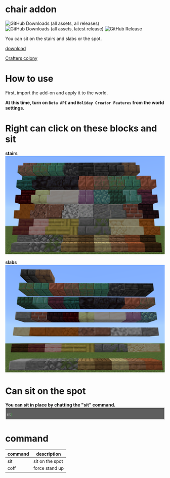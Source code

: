 # chair addon

![GitHub Downloads (all assets, all releases)](https://img.shields.io/github/downloads/Naruru-Addon/chair/total) ![GitHub Downloads (all assets, latest release)](https://img.shields.io/github/downloads/Naruru-Addon/chair/latest/total?color=green) ![GitHub Release](https://img.shields.io/github/v/release/Naruru-Addon/chair)
 
You can sit on the stairs and slabs or the spot.

[download](https://github.com/Naruru-Addon/chair/releases)

[Crafters colony](https://minecraft-mcworld.com/39215/)

# How to use
First, import the add-on and apply it to the world.

__At this time, turn on ``Beta API`` and ``Holiday Creator Features`` from the world settings.__

# Right can click on these blocks and sit

**stairs**
![img](https://github.com/Naruru-Addon/assets/blob/main/chair/stairs.png)

**slabs**
![img](https://github.com/Naruru-Addon/assets/blob/main/chair/slabs.png)

# Can sit on the spot
**You can sit in place by chatting the "sit" command.**
![img](https://github.com/Naruru-Addon/assets/blob/main/chair/sit_command.png)

# command
| command  | description |
| ------------- | ------------- |
| sit  | sit on the spot |
| coff  | force stand up |
